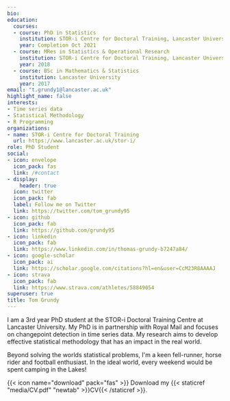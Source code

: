 ```yaml
---
bio: 
education:
  courses:
  - course: PhD in Statistics
    institution: STOR-i Centre for Doctoral Training, Lancaster University
    year: Completion Oct 2021
  - course: MRes in Statistics & Operational Research
    institution: STOR-i Centre for Doctoral Training, Lancaster University
    year: 2018
  - course: BSc in Mathematics & Statistics
    institution: Lancaster University
    year: 2017
email: "t.grundy1@lancaster.ac.uk"
highlight_name: false
interests:
- Time series data
- Statistical Methodology
- R Programming
organizations:
- name: STOR-i Centre for Doctoral Training
  url: https://www.lancaster.ac.uk/stor-i/
role: PhD Student
social:
- icon: envelope
  icon_pack: fas
  link: /#contact
- display:
    header: true
  icon: twitter
  icon_pack: fab
  label: Follow me on Twitter
  link: https://twitter.com/tom_grundy95
- icon: github
  icon_pack: fab
  link: https://github.com/grundy95
- icon: linkedin
  icon_pack: fab
  link: https://www.linkedin.com/in/thomas-grundy-b7247a84/
- icon: google-scholar
  icon_pack: ai
  link: https://scholar.google.com/citations?hl=en&user=CcM23R8AAAAJ
- icon: strava
  icon_pack: fab
  link: https://www.strava.com/athletes/58849054
superuser: true
title: Tom Grundy
---
```


I am a 3rd year PhD student at the STOR-i Doctoral Training Centre at Lancaster University. My PhD is in partnership with Royal Mail and focuses on changepoint detection in time series data. My research aims to develop effective statistical methodology that has an impact in the real world.

Beyond solving the worlds statistical problems, I'm a keen fell-runner, horse rider and football enthusiast. In the ideal world, every weekend would be spent camping in the Lakes!

{{< icon name="download" pack="fas" >}} Download my {{< staticref "media/CV.pdf" "newtab" >}}CV{{< /staticref >}}.
